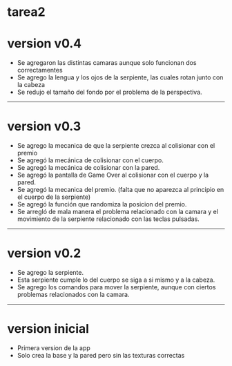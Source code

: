 # tarea2

# version v0.4
 - Se agregaron las distintas camaras aunque solo funcionan dos correctamentes
 - Se agrego la lengua y los ojos de la serpiente, las cuales rotan junto con la cabeza
 - Se redujo el tamaño del fondo por el problema de la perspectiva.
 
******
# version v0.3
 - Se agrego la mecanica de que la serpiente crezca al colisionar con el premio
 - Se agregó la mecánica de colisionar con el cuerpo.
 - Se agregó la mecánica de colisionar con la pared.
 - Se agregó la pantalla de Game Over al colisionar con el cuerpo y la pared.
 - Se agregó la mecanica del premio. (falta que no aparezca al principio en el cuerpo de la serpiente)
 - Se agregó la función que randomiza la posicion del premio.
 - Se arregló de mala manera el problema relacionado con la camara y el movimiento de la serpiente relacionado con las teclas pulsadas.

******
# version v0.2
 - Se agrego la serpiente.
 - Esta serpiente cumple lo del cuerpo se siga a si mismo y a la cabeza.
 - Se agrego los comandos para mover la serpiente, aunque con ciertos problemas relacionados con la camara.

******
# version inicial
 - Primera version de la app
 - Solo crea la base y la pared pero sin las texturas correctas
